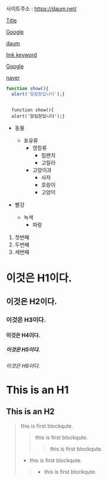 
사이트주소 : <https://daum.net/>


[Title](link)

[Google](https://google.com, "google link")

[daum](https://daum.net,"다음")

[link keyword][id]

[id]: URL "Optional Title here"


[Google][googlelink]

[googlelink]: https://google.com "Go google"



[naver][naverlink]

[naverlink]: https://naver.com "Go google"


```javascript
function show(){
  alert('알림창입니다');}
```


<pre><code>
  function show(){
  alert('알림창입니다');}
</code></pre>

* 동물
  * 포유류
    * 영장류
      * 침팬치
      * 고릴라
    * 고양이과
      * 사자
      * 호랑이
      * 고양이

* 빨강
  * 녹색
    * 파랑

1. 첫번째
2. 두번째
3. 세번째

# 이것은 H1이다.
## 이것은 H2이다.
### 이것은 H3이다.
#### 이것은 H4이다.
##### 이것은 H5이다.
###### 이것은 H6이다.

This is an H1
=============
This is an H2
-------------

>this is first blockqute.
>>this is first blockqute.
>>>this is first blockqute.
>- this is first blockqute.
>>- this is first blockqute.
